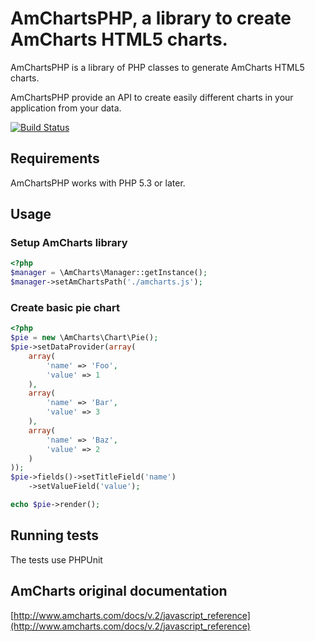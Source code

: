 AmChartsPHP, a library to create AmCharts HTML5 charts.
========================================================

AmChartsPHP is a library of PHP classes to generate AmCharts HTML5 charts.

AmChartsPHP provide an API to create easily different charts in your application from your data.

[![Build Status](https://secure.travis-ci.org/neeckeloo/AmChartsPHP.png?branch=master)](http://travis-ci.org/neeckeloo/AmChartsPHP)

Requirements
------------

AmChartsPHP works with PHP 5.3 or later.

Usage
-----

### Setup AmCharts library

```php
<?php
$manager = \AmCharts\Manager::getInstance();
$manager->setAmChartsPath('./amcharts.js');
```

### Create basic pie chart

```php
<?php
$pie = new \AmCharts\Chart\Pie();
$pie->setDataProvider(array(
    array(
        'name' => 'Foo',
        'value' => 1
    ),
    array(
        'name' => 'Bar',
        'value' => 3
    ),
    array(
        'name' => 'Baz',
        'value' => 2
    )
));
$pie->fields()->setTitleField('name')
    ->setValueField('value');

echo $pie->render();
```

Running tests
-------------

The tests use PHPUnit

AmCharts original documentation
-------------------------------

[http://www.amcharts.com/docs/v.2/javascript_reference](http://www.amcharts.com/docs/v.2/javascript_reference)
